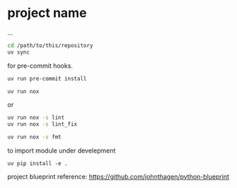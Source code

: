 # project name

...

```bash
cd /path/to/this/repository
uv sync
```

for pre-commit hooks.

```bash
uv run pre-commit install
```

```bash
uv run nox
```
or 
```bash
uv run nox -s lint
uv run nox -s lint_fix
```
```bash
uv run nox -s fmt
```

to import module under develepment
```
uv pip install -e .
```


project blueprint reference:
https://github.com/johnthagen/python-blueprint

